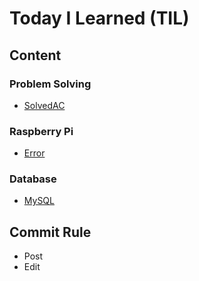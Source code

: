 # Today I Learned (TIL)

## Content
### Problem Solving
* [SolvedAC](https://github.com/SeokjinKim00/TIL/tree/master/PS/SolvedAC)
### Raspberry Pi
* [Error](https://github.com/SeokjinKim00/TIL/tree/master/RaspberryPi/Error)
### Database
* [MySQL](https://github.com/SeokjinKim00/TIL/tree/master/Database/MySQL)

## Commit Rule
* Post
* Edit